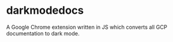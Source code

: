 # darkmodedocs

A Google Chrome extension written in JS which converts all GCP documentation to dark mode.
